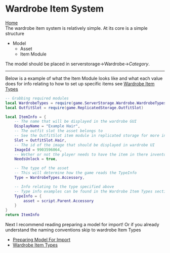 # Wardrobe Item System
[Home](README.md) <br>
The wardrobe item system is relatively simple. At its core is a simple structure
* Model
    * Asset
    * Item Module

The model should be placed in serverstorage->Wardrobe->*Category*. 
****
Below is a example of what the Item Module looks like and what each value does for info relating to how to set up specific items see  [Wardrobe Item Types]()
```lua
-- Grabbing required modules
local WardrobeTypes = require(game.ServerStorage.Wardrobe.WardrobeTypes)
local OutfitSlot = require(game.ReplicatedStorage.OutfitSlot)

local ItemInfo = {
    -- The name that will be displayed in the wardrobe GUI
	DisplayName = "Example Hair",
    -- The outfit slot the asset belongs to
    -- See the OutfitSlot item module in replicated storage for more info
	Slot = OutfitSlot.Hair,
    -- The id of the image that should be displayed in wardrobe UI
	ImageId = 9903596064,
    -- Wether or not the player needs to have the item in there inventory to equip it
	NeedsUnlock = true,

    -- The type of the asset
    -- This will determine how the game reads the TypeInfo
	Type = WardrobeTypes.Accessory,

    -- Info relating to the type specified above
    -- Type info examples can be found in the Wardrobe Item Types section
	TypeInfo = {
		asset = script.Parent.Accessory
	}
}
return ItemInfo
```

Next I recommend reading preparing a model for import! Or if you already understand the naming conventions skip to wardrobe Item Types
* [Preparing Model For Import](PreparingModelsForImport.md)
* [Wardrobe Item Types]()
